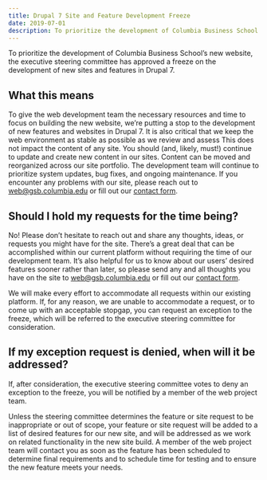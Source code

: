 ```yaml
---
title: Drupal 7 Site and Feature Development Freeze
date: 2019-07-01
description: To prioritize the development of Columbia Business School’s new website, the executive steering committee has approved a freeze on the development of new sites and features in Drupal 7.
---
```


To prioritize the development of Columbia Business School’s new website, the executive steering committee has approved a freeze on the development of new sites and features in Drupal 7.

## What this means

To give the web development team the necessary resources and time to focus on building the new website, we’re putting a stop to the development of new features and websites in Drupal 7. It is also critical that we keep the web environment as stable as possible as we review and assess 
This does not impact the content of any site. You should (and, likely, must!) continue to update and create new content in our sites. Content can be moved and reorganized across our site portfolio.
The development team will continue to prioritize system updates, bug fixes, and ongoing maintenance. If you encounter any problems with our site, please reach out to [web@gsb.columbia.edu](mailto:web@gsb.columbia.edu) or fill out our [contact form](/contact).

## Should I hold my requests for the time being?

No! Please don’t hesitate to reach out and share any thoughts, ideas, or requests you might have for the site. There’s a great deal that can be accomplished within our current platform without requiring the time of our development team. It’s also helpful for us to know about our users’ desired features sooner rather than later, so please send any and all thoughts you have on the site to [web@gsb.columbia.edu](mailto:web@gsb.columbia.edu) or fill out our [contact form](/contact).

We will make every effort to accommodate all requests within our existing platform. If, for any reason, we are unable to accommodate a request, or to come up with an acceptable stopgap, you can request an exception to the freeze, which will be referred to the executive steering committee for consideration.

## If my exception request is denied, when will it be addressed?

If, after consideration, the executive steering committee votes to deny an exception to the freeze, you will be notified by a member of the web project team.

Unless the steering committee determines the feature or site request to be inappropriate or out of scope, your feature or site request will be added to a list of desired features for our new site, and will be addressed as we work on related functionality in the new site build. A member of the web project team will contact you as soon as the feature has been scheduled to determine final requirements and to schedule time for testing and to ensure the new feature meets your needs.
